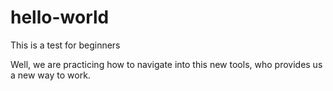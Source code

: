 # hello-world
This is a test for beginners

Well, we are practicing how to navigate into this new tools, who provides us a new way to work.
